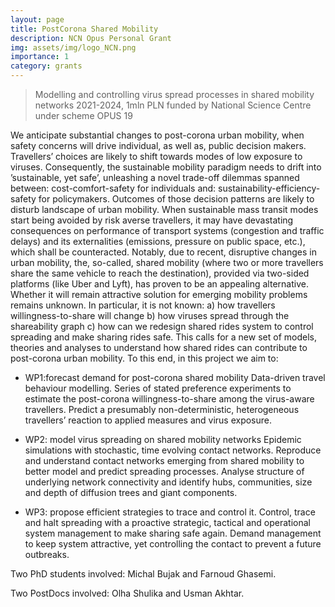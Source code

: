 ```yaml
---
layout: page
title: PostCorona Shared Mobility
description: NCN Opus Personal Grant
img: assets/img/logo_NCN.png
importance: 1
category: grants
---
```




> Modelling and controlling virus spread processes in shared mobility networks 2021-2024, 1mln PLN funded by National Science Centre under scheme OPUS 19

We anticipate substantial changes to post-corona urban mobility, when safety concerns will drive individual, as well as, public decision makers. Travellers’ choices are likely to shift towards modes of low exposure to viruses. Consequently, the sustainable mobility paradigm needs to drift into ’sustainable, yet safe’, unleashing a novel trade-off dilemmas spanned between: cost-comfort-safety for individuals and: sustainability-efficiency-safety for policymakers. Outcomes of those decision patterns are likely to disturb landscape of urban mobility. When sustainable mass transit modes start being avoided by risk averse travellers, it may have devastating consequences on performance of transport systems (congestion and traffic delays) and its externalities (emissions, pressure on public space, etc.), which shall be counteracted. Notably, due to recent, disruptive changes in urban mobility, the, so-called, shared mobility (where two or more travellers share the same vehicle to reach the destination), provided via two-sided platforms (like Uber and Lyft), has proven to be an appealing alternative. Whether it will remain attractive solution for emerging mobility problems remains unknown. In particular, it is not known: a) how travellers willingness-to-share will change b) how viruses spread through the shareability graph c) how can we redesign shared rides system to control spreading and make sharing rides safe. This calls for a new set of models, theories and analyses to understand how shared rides can contribute to post-corona urban mobility. To this end, in this project we aim to:

* WP1:forecast demand for post-corona shared mobility Data-driven travel behaviour modelling. Series of stated preference experiments to estimate the post-corona willingness-to-share among the virus-aware travellers. Predict a presumably non-deterministic, heterogeneous travellers’ reaction to applied measures and virus exposure.

* WP2: model virus spreading on shared mobility networks Epidemic simulations with stochastic, time evolving contact networks. Reproduce and understand contact networks emerging from shared mobility to better model and predict spreading processes. Analyse structure of underlying network connectivity and identify hubs, communities, size and depth of diffusion trees and giant components.

* WP3: propose efficient strategies to trace and control it. Control, trace and halt spreading with a proactive strategic, tactical and operational system management to make sharing safe again. Demand management to keep system attractive, yet controlling the contact to prevent a future outbreaks.

Two PhD students involved: Michal Bujak and Farnoud Ghasemi.

Two PostDocs involved: Olha Shulika and Usman Akhtar.

